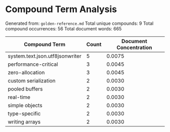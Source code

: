 # Compound Term Analysis

Generated from: `golden-reference.md`
Total unique compounds: 9
Total compound occurrences: 56
Total document words: 665

| Compound Term | Count | Document Concentration |
|---------------|-------|------------------------|
| system.text.json.utf8jsonwriter | 5 | 0.0075 |
| performance-critical | 3 | 0.0045 |
| zero-allocation | 3 | 0.0045 |
| custom serialization | 2 | 0.0030 |
| pooled buffers | 2 | 0.0030 |
| real-time | 2 | 0.0030 |
| simple objects | 2 | 0.0030 |
| type-specific | 2 | 0.0030 |
| writing arrays | 2 | 0.0030 |

